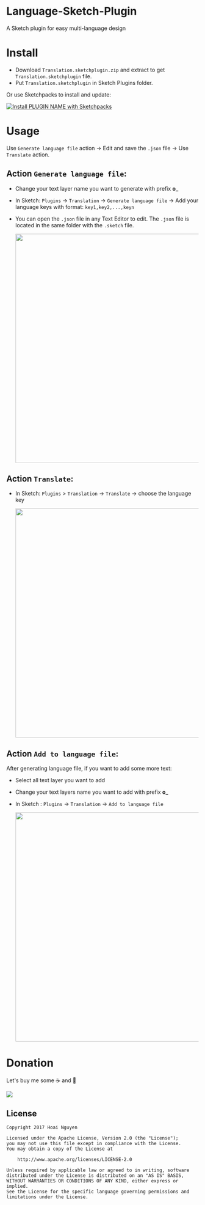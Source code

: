 # Language-Sketch-Plugin
A Sketch plugin for easy multi-language design

# Install
 * Download `Translation.sketchplugin.zip` and  extract to get `Translation.sketchplugin` file.
 * Put `Translation.sketchplugin` in Sketch Plugins folder.
 
 Or use Sketchpacks to install and update:
 
 [![Install PLUGIN NAME with Sketchpacks](http://sketchpacks-com.s3.amazonaws.com/assets/badges/sketchpacks-badge-install.png "Install PLUGIN NAME with Sketchpacks")](https://sketchpacks.com/hoai265/language-sketch-plugin/install)

# Usage
 Use `Generate language file` action -> Edit and save the `.json` file -> Use `Translate` action.
## Action `Generate language file`:

* Change your text layer name you want to generate with prefix **o_**
* In Sketch: `Plugins` -> `Translation` -> `Generate language file` -> Add your language keys with format: `key1,key2,...,keyn`
* You can open the `.json` file in any Text Editor to edit. The `.json` file is located in the same folder with the `.sketch` file.

  <img src="https://github.com/hoai265/Language-Sketch-Plugin/blob/master/resource/Generate.gif" width="600"/>
  
## Action `Translate`:

* In Sketch: `Plugins` > `Translation` -> `Translate` -> choose the language key

  <img src="https://github.com/hoai265/Language-Sketch-Plugin/blob/master/resource/Translate.gif" width="600"/>

## Action `Add to language file`:
After generating language file, if you want to add some more text: 

* Select all text layer you want to add
* Change your text layers name you want to add with prefix **o_**
* In Sketch : `Plugins` -> `Translation` -> `Add to language file`

  <img src="https://github.com/hoai265/Language-Sketch-Plugin/blob/master/resource/AddToFile.gif" width="600"/>

  
# Donation

Let's buy me some ☕ and 🍕

[![](https://www.paypalobjects.com/en_US/i/btn/btn_donateCC_LG.gif)](https://www.paypal.me/hoainguyen265/0.99)


## License

    Copyright 2017 Hoai Nguyen

    Licensed under the Apache License, Version 2.0 (the "License");
    you may not use this file except in compliance with the License.
    You may obtain a copy of the License at

        http://www.apache.org/licenses/LICENSE-2.0

    Unless required by applicable law or agreed to in writing, software
    distributed under the License is distributed on an "AS IS" BASIS,
    WITHOUT WARRANTIES OR CONDITIONS OF ANY KIND, either express or implied.
    See the License for the specific language governing permissions and
    limitations under the License.
